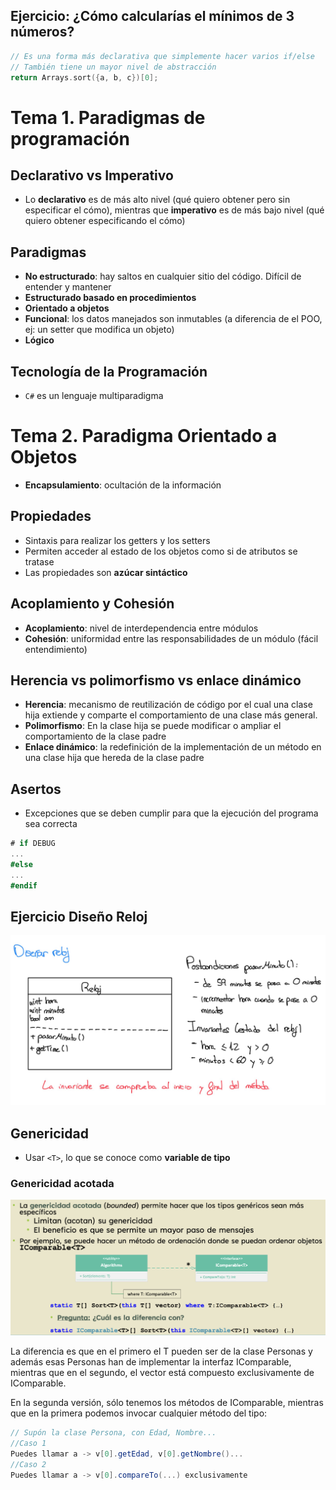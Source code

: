 ## Ejercicio: ¿Cómo calcularías el mínimos de 3 números?

````c
// Es una forma más declarativa que simplemente hacer varios if/else
// También tiene un mayor nivel de abstracción
return Arrays.sort({a, b, c})[0];
````

# Tema 1. Paradigmas de programación

## Declarativo vs Imperativo

- Lo **declarativo** es de más alto nivel (qué quiero obtener pero sin especificar el cómo), mientras que **imperativo** es de más bajo nivel (qué quiero obtener especificando el cómo)

## Paradigmas

- **No estructurado**: hay saltos en cualquier sitio del código. Difícil de entender y mantener
- **Estructurado basado en procedimientos**
- **Orientado a objetos**
- **Funcional**: los datos manejados son inmutables (a diferencia de el POO, ej: un setter que modifica un objeto)
- **Lógico**

## Tecnología de la Programación

- `C#` es un lenguaje multiparadigma

# Tema 2. Paradigma Orientado a Objetos

- **Encapsulamiento**: ocultación de la información

## Propiedades

- Sintaxis para realizar los getters y los setters
- Permiten acceder al estado de los objetos como si de atributos se tratase
- Las propiedades son **azúcar sintáctico**

## Acoplamiento y Cohesión

- **Acoplamiento**: nivel de interdependencia entre módulos
- **Cohesión**: uniformidad entre las responsabilidades de un módulo (fácil entendimiento)

## Herencia vs polimorfismo vs enlace dinámico

- **Herencia**: mecanismo de reutilización de código por el cual una clase hija extiende y comparte el comportamiento de una clase más general. 
- **Polimorfismo**: En la clase hija se puede modificar o ampliar el comportamiento de la clase padre
- **Enlace dinámico**: la redefinición de la implementación de un método en una clase hija que hereda de la clase padre

## Asertos

- Excepciones que se deben cumplir para que la ejecución del programa sea correcta

````cs
# if DEBUG
...
#else
...
#endif
````

## Ejercicio Diseño Reloj

![Créditos a Dani](./img/Pasted%20image%2020240208154910.png)

## Genericidad

- Usar `<T>`, lo que se conoce como **variable de tipo**

### Genericidad acotada

![](./img/Pasted%20image%2020240208160029.png)

La diferencia es que en el primero el T pueden ser de la clase Personas y además esas Personas han de implementar la interfaz IComparable, mientras que en el segundo, el vector está compuesto exclusivamente de IComparable.

En la segunda versión, sólo tenemos los métodos de IComparable, mientras que en la primera podemos invocar cualquier método del tipo:

````cs
// Supón la clase Persona, con Edad, Nombre...
//Caso 1
Puedes llamar a -> v[0].getEdad, v[0].getNombre()...
//Caso 2
Puedes llamar a -> v[0].compareTo(...) exclusivamente
````

